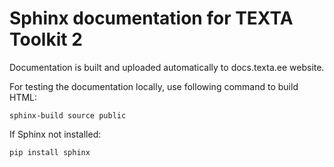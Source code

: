 # Sphinx documentation for TEXTA Toolkit 2

Documentation is built and uploaded automatically to docs.texta.ee website.

For testing the documentation locally, use following command to build HTML:

`sphinx-build source public`

If Sphinx not installed:

`pip install sphinx`
